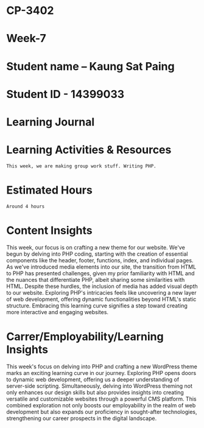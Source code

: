 
# CP-3402
# Week-7
# Student name – Kaung Sat Paing
# Student ID - 14399033
# Learning Journal

# Learning Activities & Resources
	This week, we are making group work stuff. Writing PHP.

# Estimated Hours
	Around 4 hours

# Content Insights
This week, our focus is on crafting a new theme for our website. We've begun by delving into PHP coding, starting with the creation of essential components like the header, footer, functions, index, and individual pages. As we've introduced media elements into our site, the transition from HTML to PHP has presented challenges, given my prior familiarity with HTML and the nuances that differentiate PHP, albeit sharing some similarities with HTML. Despite these hurdles, the inclusion of media has added visual depth to our website. Exploring PHP's intricacies feels like uncovering a new layer of web development, offering dynamic functionalities beyond HTML's static structure. Embracing this learning curve signifies a step toward creating more interactive and engaging websites.

# Carrer/Employability/Learning Insights
This week's focus on delving into PHP and crafting a new WordPress theme marks an exciting learning curve in our journey. Exploring PHP opens doors to dynamic web development, offering us a deeper understanding of server-side scripting. Simultaneously, delving into WordPress theming not only enhances our design skills but also provides insights into creating versatile and customizable websites through a powerful CMS platform. This combined exploration not only boosts our employability in the realm of web development but also expands our proficiency in sought-after technologies, strengthening our career prospects in the digital landscape.



